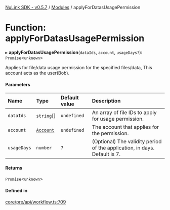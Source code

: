 [NuLink SDK - v0.5.7](../README.md) / [Modules](../modules.md) / applyForDatasUsagePermission

# Function: applyForDatasUsagePermission

▸ **applyForDatasUsagePermission**(`dataIds`, `account`, `usageDays?`): `Promise`<`unknown`\>

Applies for file/data usage permission for the specified files/data, This account acts as the user(Bob).

#### Parameters

| Name | Type | Default value | Description |
| :------ | :------ | :------ | :------ |
| `dataIds` | `string`[] | `undefined` | An array of file IDs to apply for usage permission. |
| `account` | [`Account`](../classes/Account.md) | `undefined` | The account that applies for the permission. |
| `usageDays` | `number` | `7` | (Optional) The validity period of the application, in days. Default is 7. |

#### Returns

`Promise`<`unknown`\>

#### Defined in

[core/pre/api/workflow.ts:709](https://github.com/NuLink-network/nulink-sdk/blob/11cbdd7/src/core/pre/api/workflow.ts#L709)
